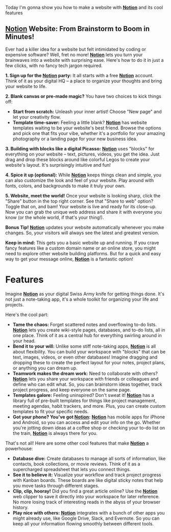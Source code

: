 Today I'm gonna show you how to make a website with __[Notion](https://notion.so/)__ and its cool features
## **[Notion](https://notion.so/) Website: From Brainstorm to Boom in Minutes!**

Ever had a killer idea for a website but felt intimidated by coding or expensive software? Well, fret no more! __[Notion](https://notion.so/)__ lets you turn your brainwaves into a website with surprising ease. Here's how to do it in just a few clicks, with no fancy tech jargon required.

**1.  Sign up for the [Notion](https://notion.so/) party:** It all starts with a free __[Notion](https://notion.so/)__ account. Think of it as your digital HQ – a place to organize your thoughts and bring your website to life.

**2.  Blank canvas or pre-made magic?** You have two choices to kick things off:

- **Start from scratch:** Unleash your inner artist! Choose "New page" and let your creativity flow.
- **Template time-saver:** Feeling a little blank? __[Notion](https://notion.so/)__ has website templates waiting to be your website's best friend. Browse the options and pick one that fits your vibe, whether it's a portfolio for your amazing photography or a landing page for your new business idea.

**3.  Building with blocks like a digital Picasso:** __[Notion](https://notion.so/)__ uses "blocks" for everything on your website – text, pictures, videos, you get the idea. Just drag and drop these blocks around like colorful Legos to create your website's layout. It's surprisingly intuitive and fun!

**4.  Spice it up (optional):** While __[Notion](https://notion.so/)__ keeps things clean and simple, you can also customize the look and feel of your website. Play around with fonts, colors, and backgrounds to make it truly your own.

**5.  Website, meet the world!** Once your website is looking sharp, click the "Share" button in the top right corner. See that "Share to web" option? Toggle that on, and bam! Your website is live and ready for its close-up. Now you can grab the unique web address and share it with everyone you know (or the whole world, if that's your thing!).

**Bonus Tip!** __[Notion](https://notion.so/)__ updates your website automatically whenever you make changes. So, your visitors will always see the latest and greatest version.

**Keep in mind:** This gets you a basic website up and running. If you crave fancy features like a custom domain name or an online store, you might need to explore other website building platforms. But for a quick and easy way to get your message online, __[Notion](https://notion.so/)__ is a fantastic option!
# Features
Imagine __[Notion](https://notion.so/)__ as your digital Swiss Army knife for getting things done. It's not just a note-taking app, it's a whole toolkit for organizing your life and projects.

Here's the cool part:

- **Tame the chaos:** Forget scattered notes and overflowing to-do lists. __[Notion](https://notion.so/)__ lets you create wiki-style pages, databases, and to-do lists, all in one place. Think of it as a central hub for everything swirling around in your head.
- **Bend it to your will:** Unlike some stiff note-taking apps, __[Notion](https://notion.so/)__ is all about flexibility. You can build your workspace with "blocks" that can be text, images, videos, or even other databases! Imagine dragging and dropping these to create the perfect layout for your notes, project plans, or anything you can dream up.
- **Teamwork makes the dream work:** Need to collaborate with others? __[Notion](https://notion.so/)__ lets you share your workspace with friends or colleagues and define who can edit what. So, you can brainstorm ideas together, track project progress, and keep everyone on the same page.
- **Templates galore:** Feeling uninspired? Don't sweat it! __[Notion](https://notion.so/)__ has a library full of pre-built templates for things like project management, meeting agendas, habit trackers, and more. Plus, you can create custom templates to fit your specific needs.
- **Got your phone? You've got [Notion](https://notion.so/):** __[Notion](https://notion.so/)__ has mobile apps for iPhone and Android, so you can access and edit your info on the go. Whether you're jotting down ideas at a coffee shop or checking your to-do list on the train, __[Notion](https://notion.so/)__ is always there for you.

That's not all! Here are some other cool features that make __[Notion](https://notion.so/)__ a powerhouse:

- **Database dive:** Create databases to manage all sorts of information, like contacts, book collections, or movie reviews. Think of it as a supercharged spreadsheet that lets you connect things.
- **See it to believe it:** Visualize your workflow and track project progress with Kanban boards. These boards are like digital sticky notes that help you move tasks through different stages.
- **Clip, clip, hooray!** Did you find a great article online? Use the __[Notion](https://notion.so/)__ web clipper to save it directly into your workspace for later reference. No more losing track of interesting reads in the abyss of your browser history.
- **Play nice with others:** __[Notion](https://notion.so/)__ integrates with a bunch of other apps you might already use, like Google Drive, Slack, and Evernote. So you can keep all your information flowing smoothly between different tools.
